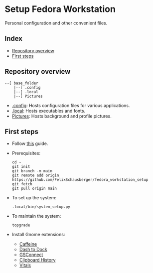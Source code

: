 # Setup Fedora Workstation

Personal configuration and other convenient files.

## Index

- [Repository overview](repository-overview)
- [First steps](#first-steps)

## Repository overview

```shell
--[ base_folder
    |--[ .config
    |--[ .local
    |--[ Pictures
```

- [.config](.config/): Hosts configuration files for various applications.
- [.local](.local/): Hosts executables and fonts.
- [Pictures](Pictures/): Hosts background and profile pictures.

## First steps

- Follow [this](https://github.com/devangshekhawat/Fedora-38-Post-Install-Guide) guide.
- Prerequisites:

  ```shell
  cd ~
  git init
  git branch -m main
  git remote add origin https://github.com/FelixSchausberger/fedora_workstation_setup
  git fetch
  git pull origin main
  ```
  
- To set up the system:

  ```shell
  .local/bin/system_setup.py
  ```

- To maintain the system:

  ```shell
  topgrade
  ```

- Install Gnome extensions:

  - [Caffeine](https://extensions.gnome.org/extension/517/caffeine/)
  - [Dash to Dock](https://extensions.gnome.org/extension/307/dash-to-dock/)
  - [GSConnect](<https://extensions.gnome.org/extension/1319/gsconnect/>)
  - [Clipboard History](https://extensions.gnome.org/extension/4839/clipboard-history/)
  - [Vitals](https://extensions.gnome.org/extension/1460/vitals/)
